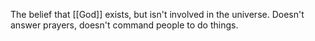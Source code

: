 The belief that [[God]] exists, but isn't involved in the universe. Doesn't answer prayers, doesn't command people to do things.
